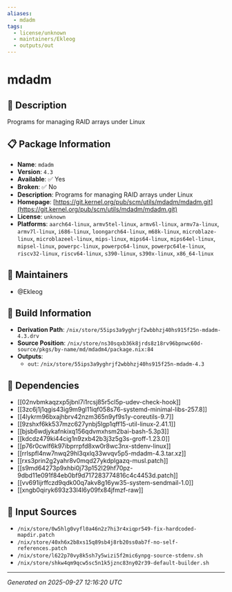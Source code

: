 ```yaml
---
aliases:
  - mdadm
tags:
  - license/unknown
  - maintainers/Ekleog
  - outputs/out
---
```


# mdadm

## 📝 Description

Programs for managing RAID arrays under Linux

## 📋 Package Information

- **Name**: `mdadm`
- **Version**: `4.3`
- **Available**: ✅ Yes
- **Broken**: ✅ No
- **Description**: Programs for managing RAID arrays under Linux
- **Homepage**: [https://git.kernel.org/pub/scm/utils/mdadm/mdadm.git](https://git.kernel.org/pub/scm/utils/mdadm/mdadm.git)
- **License**: `unknown`
- **Platforms**: `aarch64-linux`, `armv5tel-linux`, `armv6l-linux`, `armv7a-linux`, `armv7l-linux`, `i686-linux`, `loongarch64-linux`, `m68k-linux`, `microblaze-linux`, `microblazeel-linux`, `mips-linux`, `mips64-linux`, `mips64el-linux`, `mipsel-linux`, `powerpc-linux`, `powerpc64-linux`, `powerpc64le-linux`, `riscv32-linux`, `riscv64-linux`, `s390-linux`, `s390x-linux`, `x86_64-linux`
## 👥 Maintainers

- @Ekleog


## 🔧 Build Information

- **Derivation Path**: `/nix/store/55ips3a9yghrjf2wbbhzj40hs915f25n-mdadm-4.3.drv`
- **Source Position**: `/nix/store/ns30sqxb36k8jrds8z18rv96bpnwc60d-source/pkgs/by-name/md/mdadm4/package.nix:84`
- **Outputs**:
  - `out`:  `/nix/store/55ips3a9yghrjf2wbbhzj40hs915f25n-mdadm-4.3`

## 🔗 Dependencies

- [[02nvbmkaqzxp5jbnl7i1rcsj85r5cl5p-udev-check-hook]]
- [[3zc6j1j1qgis43ig9m9gl11iqf058s76-systemd-minimal-libs-257.8]]
- [[4lykrm96bxajhbrv42nzm365n9yf9s1y-coreutils-9.7]]
- [[9zshxf6kk537mzc627ynbj5lgp1qff15-util-linux-2.41.1]]
- [[bjsb6wdjykafnkixq156qdvmxhsm2bai-bash-5.3p3]]
- [[kdcdz479ki44cig1n9zxb42b3j3z5g3s-groff-1.23.0]]
- [[p76r0cwlf6k97ibprrpfd8xw0r8wc3nx-stdenv-linux]]
- [[rrlspfl4nw7nwq29hl3qxlq33wvqv5p5-mdadm-4.3.tar.xz]]
- [[rxs3prin2g2yahr8v0mqd27ykdplgazq-musl.patch]]
- [[s9md64273p9xhbi0j73p152l29hf70pz-9dbd11e091f84eb0bf9d717283774816c4c4453d.patch]]
- [[vv691ijrffczd9qdk00q7akv8g16yw35-system-sendmail-1.0]]
- [[xngb0qiryk693z33l4l6y09fx84jfmzf-raw]]

## 📁 Input Sources

- `/nix/store/0w5hlg0vyfl0a46n2z7hi3r4xiqpr549-fix-hardcoded-mapdir.patch`
- `/nix/store/40xh6x2b8xs15q89sb4j8rb20ss0ab7f-no-self-references.patch`
- `/nix/store/l622p70vy8k5sh7y5wizi5f2mic6ynpg-source-stdenv.sh`
- `/nix/store/shkw4qm9qcw5sc5n1k5jznc83ny02r39-default-builder.sh`

---
*Generated on 2025-09-27 12:16:20 UTC*
